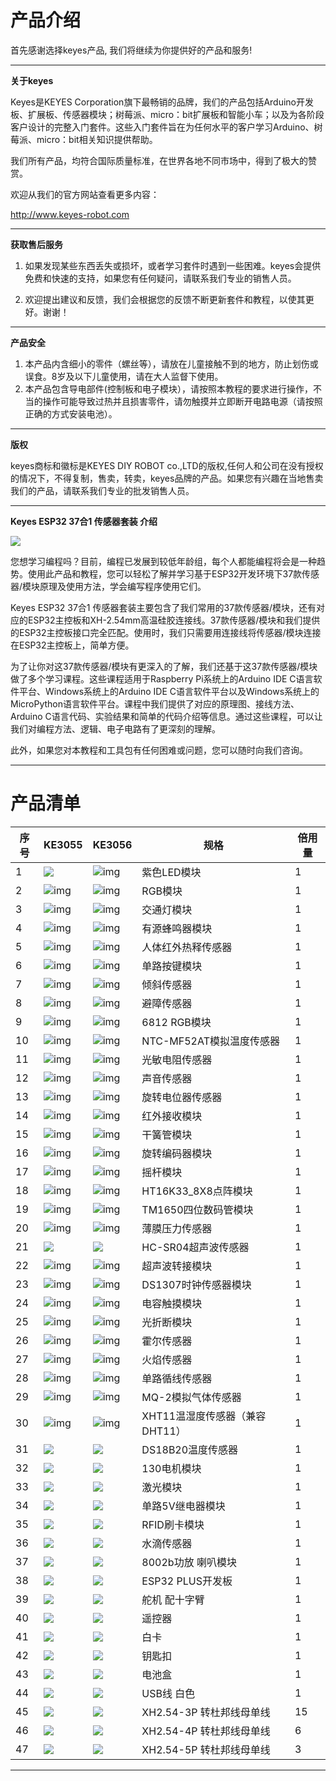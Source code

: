 
# 产品介绍

首先感谢选择keyes产品,
我们将继续为你提供好的产品和服务!

---

**关于keyes**

Keyes是KEYES Corporation旗下最畅销的品牌，我们的产品包括Arduino开发板、扩展板、传感器模块；树莓派、micro：bit扩展板和智能小车；以及为各阶段客户设计的完整入门套件。这些入门套件旨在为任何水平的客户学习Arduino、树莓派、micro：bit相关知识提供帮助。

我们所有产品，均符合国际质量标准，在世界各地不同市场中，得到了极大的赞赏。 

欢迎从我们的官方网站查看更多内容：

http://www.keyes-robot.com

---

**获取售后服务**

1. 如果发现某些东西丢失或损坏，或者学习套件时遇到一些困难。keyes会提供免费和快速的支持，如果您有任何疑问，请联系我们专业的销售人员。

2. 欢迎提出建议和反馈，我们会根据您的反馈不断更新套件和教程，以使其更好。谢谢！

---

**产品安全**                               

1. 本产品内含细小的零件（螺丝等），请放在儿童接触不到的地方，防止划伤或误食。8岁及以下儿童使用，请在大人监督下使用。
2. 本产品包含导电部件(控制板和电子模块），请按照本教程的要求进行操作，不当的操作可能导致过热并且损害零件，请勿触摸并立即断开电路电源（请按照正确的方式安装电池）。

---

**版权**

keyes商标和徽标是KEYES DIY ROBOT co.,LTD的版权,任何人和公司在没有授权的情况下，不得复制，售卖，转卖，keyes品牌的产品。如果您有兴趣在当地售卖我们的产品，请联系我们专业的批发销售人员。

---


**Keyes ESP32 37合1 传感器套装 介绍**

![](media/KE3055.jpg)

您想学习编程吗？目前，编程已发展到较低年龄组，每个人都能编程将会是一种趋势。使用此产品和教程，您可以轻松了解并学习基于ESP32开发环境下37款传感器/模块原理及使用方法，学会编写程序使用它们。

Keyes ESP32 37合1 传感器套装主要包含了我们常用的37款传感器/模块，还有对应的ESP32主控板和XH-2.54mm高温硅胶连接线。37款传感器/模块和我们提供的ESP32主控板接口完全匹配。使用时，我们只需要用连接线将传感器/模块连接在ESP32主控板上，简单方便。

为了让你对这37款传感器/模块有更深入的了解，我们还基于这37款传感器/模块做了多个学习课程。这些课程适用于Raspberry Pi系统上的Arduino IDE C语言软件平台、Windows系统上的Arduino IDE C语言软件平台以及Windows系统上的MicroPython语言软件平台。课程中我们提供了对应的原理图、接线方法、Arduino C语言代码、实验结果和简单的代码介绍等信息。通过这些课程，可以让我们对编程方法、逻辑、电子电路有了更深刻的理解。       

此外，如果您对本教程和工具包有任何困难或问题，您可以随时向我们咨询。

---

# 产品清单

| 序号 | KE3055                   | KE3056                    | 规格                           | 倍用量 |
| ---- | ------------------------ | ------------------------- | ------------------------------ | ------ |
| 1    | ![](media/KE4075.png)    | ![img](media/KE4075S.png) | 紫色LED模块                    | 1      |
| 2    | ![img](media/KE4074.png) | ![img](media/KE4074S.png) | RGB模块                        | 1      |
| 3    | ![img](media/KE4008.png) | ![img](media/KE4008S.png) | 交通灯模块                     | 1      |
| 4    | ![img](media/KE4010.png) | ![img](media/KE4010S.png) | 有源蜂鸣器模块                 | 1      |
| 5    | ![img](media/KE4018.png) | ![img](media/KE4018S.png) | 人体红外热释传感器             | 1      |
| 6    | ![img](media/KE4012.png) | ![img](media/KE4012S.png) | 单路按键模块                   | 1      |
| 7    | ![img](media/KE4017.png) | ![img](media/KE4017S.png) | 倾斜传感器                     | 1      |
| 8    | ![img](media/KE4019.png) | ![img](media/KE4019S.png) | 避障传感器                     | 1      |
| 9    | ![img](media/KE4009.png) | ![img](media/KE4009S.png) | 6812 RGB模块                   | 1      |
| 10   | ![img](media/KE4025.png) | ![img](media/KE4025S.png) | NTC-MF52AT模拟温度传感器       | 1      |
| 11   | ![img](media/KE4026.png) | ![img](media/KE4026S.png) | 光敏电阻传感器                 | 1      |
| 12   | ![img](media/KE4027.png) | ![img](media/KE4027S.png) | 声音传感器                     | 1      |
| 13   | ![img](media/KE4030.png) | ![img](media/KE4030S.png) | 旋转电位器传感器               | 1      |
| 14   | ![img](media/KE4036.png) | ![img](media/KE4036S.png) | 红外接收模块                   | 1      |
| 15   | ![img](media/KE4015.png) | ![img](media/KE4015S.png) | 干簧管模块                     | 1      |
| 16   | ![img](media/KE4049.png) | ![img](media/KE4049S.png) | 旋转编码器模块                 | 1      |
| 17   | ![img](media/KE4050.png) | ![img](media/KE4050S.png) | 摇杆模块                       | 1      |
| 18   | ![img](media/KE4066.png) | ![img](media/KE4066S.png) | HT16K33_8X8点阵模块            | 1      |
| 19   | ![img](media/KE4060.png) | ![img](media/KE4060S.png) | TM1650四位数码管模块           | 1      |
| 20   | ![img](media/KE4069.png) | ![img](media/KE4069S.png) | 薄膜压力传感器                 | 1      |
| 21   | ![](media/MD0017.png)    | ![](media/MD0017.png)     | HC-SR04超声波传感器            | 1      |
| 22   | ![img](media/KE4039.png) | ![img](media/KE4039S.png) | 超声波转接模块                 | 1      |
| 23   | ![img](media/KE4072.png) | ![img](media/KE4072S.png) | DS1307时钟传感器模块           | 1      |
| 24   | ![img](media/KE4013.png) | ![img](media/KE4013S.png) | 电容触摸模块                   | 1      |
| 25   | ![img](media/KE4014.png) | ![img](media/KE4014S.png) | 光折断模块                     | 1      |
| 26   | ![img](media/KE4016.png) | ![img](media/KE4016S.png) | 霍尔传感器                     | 1      |
| 27   | ![img](media/KE4020.png) | ![img](media/KE4020S.png) | 火焰传感器                     | 1      |
| 28   | ![img](media/KE4024.png) | ![img](media/KE4024S.png) | 单路循线传感器                 | 1      |
| 29   | ![img](media/KE4029.png) | ![img](media/KE4029S.png) | MQ-2模拟气体传感器             | 1      |
| 30   | ![img](media/KE4033.png) | ![img](media/KE4033S.png) | XHT11温湿度传感器（兼容DHT11） | 1      |
| 31   | ![](media/KE4034.png)    | ![](media/KE4034S.png)    | DS18B20温度传感器              | 1      |
| 32   | ![](media/KE4038.png)    | ![](media/KE4038S.png)    | 130电机模块                    | 1      |
| 33   | ![](media/KE4043.png)    | ![](media/KE4043S.png)    | 激光模块                       | 1      |
| 34   | ![](media/KE4062.png)    | ![](media/KE4062S.png)    | 单路5V继电器模块               | 1      |
| 35   | ![](media/KE4065.png)    | ![](media/KE4065S.png)    | RFID刷卡模块                   | 1      |
| 36   | ![](media/KE4048.png)    | ![](media/KE4048S.png)    | 水滴传感器                     | 1      |
| 37   | ![](media/KE4067.png)    | ![](media/KE4067S.png)    | 8002b功放 喇叭模块             | 1      |
| 38   | ![](media/KS5016.png)    | ![](media/KS5016.png)     | ESP32 PLUS开发板               | 1      |
| 39   | ![](media/67820089.png)  | ![](media/67820089.png)   | 舵机 配十字臂                  | 1      |
| 40   | ![](media/67820038.png)  | ![](media/67820038.png)   | 遥控器                         | 1      |
| 41   | ![](media/69520001.png)  | ![](media/69520001.png)   | 白卡                           | 1      |
| 42   | ![](media/69520002.png)  | ![](media/69520002.png)   | 钥匙扣                         | 1      |
| 43   | ![](media/OR0266.png)    | ![](media/OR0266.png)     | 电池盒                         | 1      |
| 44   | ![](media/12600028.png)  | ![](media/12600028.png)   | USB线 白色                     | 1      |
| 45   | ![](media/19720013.png)  | ![](media/19720013.png)   | XH2.54-3P 转杜邦线母单线       | 15     |
| 46   | ![](media/19720101.png)  | ![](media/19720101.png)   | XH2.54-4P 转杜邦线母单线       | 6      |
| 47   | ![](media/19700212.png)  | ![](media/19700212.png)   | XH2.54-5P 转杜邦线母单线       | 3      |

---













